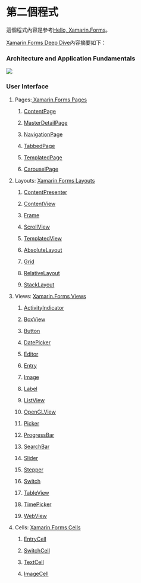 # 第二個程式

這個程式內容是參考[Hello, Xamarin.Forms](https://developer.xamarin.com/guides/xamarin-forms/getting-started/hello-xamarin-forms/)。

[Xamarin.Forms Deep Dive](https://developer.xamarin.com/guides/xamarin-forms/getting-started/hello-xamarin-forms/deepdive/)內容摘要如下：

### Architecture and Application Fundamentals

![](https://developer.xamarin.com/guides/xamarin-forms/getting-started/hello-xamarin-forms/deepdive/Images/xs/architecture.png)

### User Interface

1. Pages:[ Xamarin.Forms Pages](https://developer.xamarin.com/guides/xamarin-forms/user-interface/controls/pages/)

   1. [ContentPage](http://iosapi.xamarin.com/?link=T%3aXamarin.Forms.ContentPage)

   2. [MasterDetailPage](http://iosapi.xamarin.com/?link=T%3aXamarin.Forms.MasterDetailPage)

   3. [NavigationPage](http://iosapi.xamarin.com/?link=T%3aXamarin.Forms.NavigationPage)

   4. [TabbedPage](http://iosapi.xamarin.com/?link=T%3aXamarin.Forms.TabbedPage)

   5. [TemplatedPage](https://developer.xamarin.com/api/type/Xamarin.Forms.TemplatedPage/)

   6. [CarouselPage](http://iosapi.xamarin.com/?link=T%3aXamarin.Forms.CarouselPage)

2. Layouts: [Xamarin.Forms Layouts](https://developer.xamarin.com/guides/xamarin-forms/user-interface/controls/layouts/)

   1. [ContentPresenter](https://developer.xamarin.com/api/type/Xamarin.Forms.ContentPresenter/)

   2. [ContentView](http://iosapi.xamarin.com/?link=T%3aXamarin.Forms.ContentView)

   3. [Frame](http://iosapi.xamarin.com/?link=T%3aXamarin.Forms.Frame)

   4. [ScrollView](http://iosapi.xamarin.com/?link=T%3aXamarin.Forms.ScrollView)

   5. [TemplatedView](https://developer.xamarin.com/api/type/Xamarin.Forms.TemplatedView/)

   6. [AbsoluteLayout](http://iosapi.xamarin.com/?link=T%3aXamarin.Forms.AbsoluteLayout)

   7. [Grid](http://iosapi.xamarin.com/?link=T%3aXamarin.Forms.Grid)

   8. [RelativeLayout](http://iosapi.xamarin.com/?link=T%3aXamarin.Forms.RelativeLayout)

   9. [StackLayout](http://iosapi.xamarin.com/?link=T%3aXamarin.Forms.StackLayout)

3. Views: [Xamarin.Forms Views](https://developer.xamarin.com/guides/xamarin-forms/user-interface/controls/views/)

   1. [ActivityIndicator](http://iosapi.xamarin.com/?link=T%3aXamarin.Forms.ActivityIndicator)

   2. [BoxView](http://iosapi.xamarin.com/?link=T%3aXamarin.Forms.BoxView)

   3. [Button](http://iosapi.xamarin.com/?link=T%3aXamarin.Forms.Button)

   4. [DatePicker](http://iosapi.xamarin.com/?link=T%3aXamarin.Forms.DatePicker)

   5. [Editor](http://iosapi.xamarin.com/?link=T%3aXamarin.Forms.Editor)

   6. [Entry](http://iosapi.xamarin.com/?link=T%3aXamarin.Forms.Entry)

   7. [Image](https://developer.xamarin.com/api/type/Xamarin.Forms.Image/)

   8. [Label](http://iosapi.xamarin.com/?link=T%3aXamarin.Forms.Label)

   9. [ListView](https://developer.xamarin.com/api/type/Xamarin.Forms.ListView/)

   10. [OpenGLView](http://iosapi.xamarin.com/?link=T%3aXamarin.Forms.OpenGLView)

   11. [Picker](http://iosapi.xamarin.com/?link=T%3aXamarin.Forms.Picker)

   12. [ProgressBar](http://iosapi.xamarin.com/?link=T%3aXamarin.Forms.ProgressBar)

   13. [SearchBar](http://iosapi.xamarin.com/?link=T%3aXamarin.Forms.SearchBar)

   14. [Slider](http://iosapi.xamarin.com/?link=T%3aXamarin.Forms.Slider)

   15. [Stepper](http://iosapi.xamarin.com/?link=T%3aXamarin.Forms.Stepper)

   16. [Switch](http://iosapi.xamarin.com/?link=T%3aXamarin.Forms.Switch)

   17. [TableView](https://developer.xamarin.com/api/type/Xamarin.Forms.TableView/)

   18. [TimePicker](http://iosapi.xamarin.com/?link=T%3aXamarin.Forms.TimePicker)

   19. [WebView](https://developer.xamarin.com/api/type/Xamarin.Forms.WebView/)

4. Cells: [Xamarin.Forms Cells](https://developer.xamarin.com/guides/xamarin-forms/user-interface/controls/cells/)

   1. [EntryCell](http://iosapi.xamarin.com/?link=T%3aXamarin.Forms.EntryCell)

   2. [SwitchCell](http://iosapi.xamarin.com/?link=T%3aXamarin.Forms.SwitchCell)

   3. [TextCell](http://iosapi.xamarin.com/?link=T%3aXamarin.Forms.TextCell)

   4. [ImageCell](http://iosapi.xamarin.com/?link=T%3aXamarin.Forms.ImageCell)



